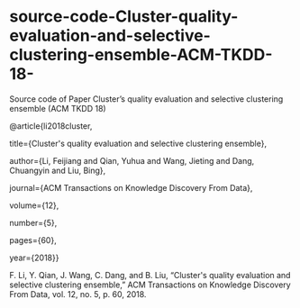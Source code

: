 # source-code-Cluster-quality-evaluation-and-selective-clustering-ensemble-ACM-TKDD-18-
Source code of Paper Cluster’s quality evaluation and selective clustering ensemble (ACM TKDD 18)

@article{li2018cluster,

title={Cluster's quality evaluation and selective clustering ensemble},

author={Li, Feijiang and Qian, Yuhua and Wang, Jieting and Dang, Chuangyin and Liu, Bing},

journal={ACM Transactions on Knowledge Discovery From Data},

volume={12},

number={5},

pages={60},

year={2018}}



F. Li, Y. Qian, J. Wang, C. Dang, and B. Liu, “Cluster's quality evaluation and selective clustering ensemble,” ACM Transactions on Knowledge Discovery From Data, vol. 12, no. 5, p. 60, 2018.
